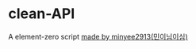 # clean-API
A element-zero script
[made by minyee2913(민이님이심)](https://www.youtube.com/channel/UCZQUWTcP51kOFG0TWeHnr_g?)

